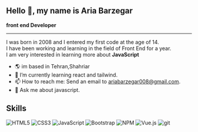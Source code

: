 ## Hello 👋, my name is Aria Barzegar 

<b>front end Developer</b>
- - - - - - - - - 
<p>I was born in 2008 and I entered my first code at the age of 14.<br>
I have been working and learning in the field of Front End for a year.<br>
I am very interested in learning more about <b>JavaScript</b> </p>

- 🌎 im based in Tehran,Shahriar
- 🌱 I’m currently learning react and tailwind.
- 📫 How to reach me: Send an email to ariabarzegar008@gmail.com.
- 💬 Ask me about javascript.

<h2><b>Skills</b></h2>

![HTML5](https://img.shields.io/badge/html5-%23E34F26.svg?style=flat-square&logo=html5&logoColor=white) ![CSS3](https://img.shields.io/badge/css3-%231572B6.svg?style=flat-square&logo=css3&logoColor=white) ![JavaScript](https://img.shields.io/badge/javascript-%23323330.svg?style=flat-square&logo=javascript&logoColor=%23F7DF1E) ![Bootstrap](https://img.shields.io/badge/bootstrap-%23563D7C.svg?style=flat-square&logo=bootstrap&logoColor=white)  ![NPM](https://img.shields.io/badge/NPM-%23000000.svg?style=flat-square&logo=npm&logoColor=white) 
![Vue.js](https://img.shields.io/badge/vuejs-%2335495e.svg?style=flat-square&logo=vuedotjs&logoColor=%234FC08D)
![git](https://img.shields.io/badge/git-%23E34F26.svg?style=flat-&logo=git&logoColor=black)



